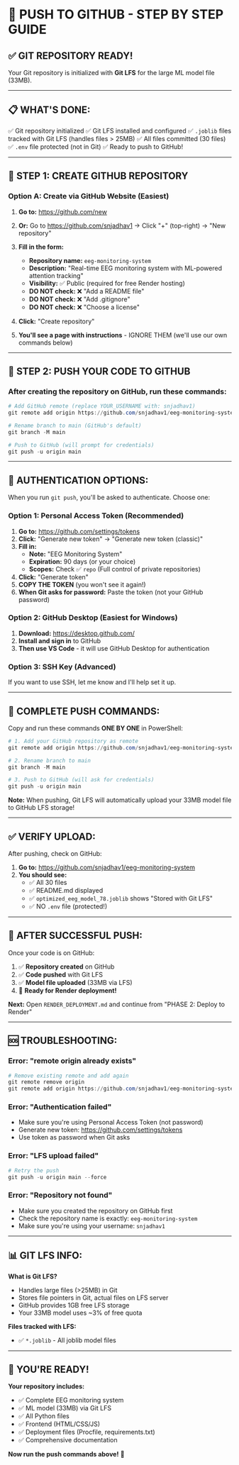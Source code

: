 # 🚀 PUSH TO GITHUB - STEP BY STEP GUIDE

## ✅ GIT REPOSITORY READY!

Your Git repository is initialized with **Git LFS** for the large ML model file (33MB).

---

## 📋 WHAT'S DONE:

✅ Git repository initialized
✅ Git LFS installed and configured
✅ `.joblib` files tracked with Git LFS (handles files > 25MB)
✅ All files committed (30 files)
✅ `.env` file protected (not in Git)
✅ Ready to push to GitHub!

---

## 🎯 STEP 1: CREATE GITHUB REPOSITORY

### **Option A: Create via GitHub Website (Easiest)**

1. **Go to:** https://github.com/new
2. **Or:** Go to https://github.com/snjadhav1 → Click "+" (top-right) → "New repository"

3. **Fill in the form:**
   - **Repository name:** `eeg-monitoring-system`
   - **Description:** "Real-time EEG monitoring system with ML-powered attention tracking"
   - **Visibility:** ✅ Public (required for free Render hosting)
   - **DO NOT check:** ❌ "Add a README file"
   - **DO NOT check:** ❌ "Add .gitignore"
   - **DO NOT check:** ❌ "Choose a license"

4. **Click:** "Create repository"

5. **You'll see a page with instructions** - IGNORE THEM (we'll use our own commands below)

---

## 🎯 STEP 2: PUSH YOUR CODE TO GITHUB

### After creating the repository on GitHub, run these commands:

```powershell
# Add GitHub remote (replace YOUR_USERNAME with: snjadhav1)
git remote add origin https://github.com/snjadhav1/eeg-monitoring-system.git

# Rename branch to main (GitHub's default)
git branch -M main

# Push to GitHub (will prompt for credentials)
git push -u origin main
```

---

## 🔐 AUTHENTICATION OPTIONS:

When you run `git push`, you'll be asked to authenticate. Choose one:

### **Option 1: Personal Access Token (Recommended)**

1. **Go to:** https://github.com/settings/tokens
2. **Click:** "Generate new token" → "Generate new token (classic)"
3. **Fill in:**
   - **Note:** "EEG Monitoring System"
   - **Expiration:** 90 days (or your choice)
   - **Scopes:** Check ✅ `repo` (Full control of private repositories)
4. **Click:** "Generate token"
5. **COPY THE TOKEN** (you won't see it again!)
6. **When Git asks for password:** Paste the token (not your GitHub password)

### **Option 2: GitHub Desktop (Easiest for Windows)**

1. **Download:** https://desktop.github.com/
2. **Install and sign in** to GitHub
3. **Then use VS Code** - it will use GitHub Desktop for authentication

### **Option 3: SSH Key (Advanced)**

If you want to use SSH, let me know and I'll help set it up.

---

## 📝 COMPLETE PUSH COMMANDS:

Copy and run these commands **ONE BY ONE** in PowerShell:

```powershell
# 1. Add your GitHub repository as remote
git remote add origin https://github.com/snjadhav1/eeg-monitoring-system.git

# 2. Rename branch to main
git branch -M main

# 3. Push to GitHub (will ask for credentials)
git push -u origin main
```

**Note:** When pushing, Git LFS will automatically upload your 33MB model file to GitHub LFS storage!

---

## ✅ VERIFY UPLOAD:

After pushing, check on GitHub:

1. **Go to:** https://github.com/snjadhav1/eeg-monitoring-system
2. **You should see:**
   - ✅ All 30 files
   - ✅ README.md displayed
   - ✅ `optimized_eeg_model_78.joblib` shows "Stored with Git LFS"
   - ✅ NO `.env` file (protected!)

---

## 🎯 AFTER SUCCESSFUL PUSH:

Once your code is on GitHub:

1. ✅ **Repository created** on GitHub
2. ✅ **Code pushed** with Git LFS
3. ✅ **Model file uploaded** (33MB via LFS)
4. 🚀 **Ready for Render deployment!**

**Next:** Open `RENDER_DEPLOYMENT.md` and continue from "PHASE 2: Deploy to Render"

---

## 🆘 TROUBLESHOOTING:

### **Error: "remote origin already exists"**
```powershell
# Remove existing remote and add again
git remote remove origin
git remote add origin https://github.com/snjadhav1/eeg-monitoring-system.git
```

### **Error: "Authentication failed"**
- Make sure you're using Personal Access Token (not password)
- Generate new token: https://github.com/settings/tokens
- Use token as password when Git asks

### **Error: "LFS upload failed"**
```powershell
# Retry the push
git push -u origin main --force
```

### **Error: "Repository not found"**
- Make sure you created the repository on GitHub first
- Check the repository name is exactly: `eeg-monitoring-system`
- Make sure you're using your username: `snjadhav1`

---

## 📊 GIT LFS INFO:

**What is Git LFS?**
- Handles large files (>25MB) in Git
- Stores file pointers in Git, actual files on LFS server
- GitHub provides 1GB free LFS storage
- Your 33MB model uses ~3% of free quota

**Files tracked with LFS:**
- ✅ `*.joblib` - All joblib model files

---

## 🎉 YOU'RE READY!

**Your repository includes:**
- ✅ Complete EEG monitoring system
- ✅ ML model (33MB) via Git LFS
- ✅ All Python files
- ✅ Frontend (HTML/CSS/JS)
- ✅ Deployment files (Procfile, requirements.txt)
- ✅ Comprehensive documentation

**Now run the push commands above!** 🚀
